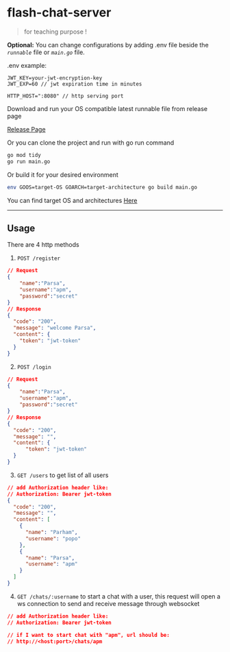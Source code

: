 # flash-chat-server
> for teaching purpose !

**Optional:** You can change configurations by adding .env file beside the *`runnable`* file or *`main.go`* file.

.env example:
```
JWT_KEY=your-jwt-encryption-key
JWT_EXP=60 // jwt expiration time in minutes

HTTP_HOST=":8080" // http serving port
```

Download and run your OS compatible latest runnable file from release page

[Release Page](https://github.com/apm-dev/flash-chat-server/releases)

Or you can clone the project and run with go run command

```bash
go mod tidy
go run main.go
```
Or build it for your desired environment
```bash
env GOOS=target-OS GOARCH=target-architecture go build main.go
```
You can find target OS and architectures
[Here](https://www.digitalocean.com/community/tutorials/how-to-build-go-executables-for-multiple-platforms-on-ubuntu-16-04)

----------
## Usage
There are 4 http methods
1. `POST /register`
```json
// Request
{
    "name":"Parsa",
    "username":"apm",
    "password":"secret"
}
// Response
{
  "code": "200",
  "message": "welcome Parsa",
  "content": {
    "token": "jwt-token"
  }
}
```
2. `POST /login`
```json
// Request
{
    "name":"Parsa",
    "username":"apm",
    "password":"secret"
}
// Response
{
  "code": "200",
  "message": "",
  "content": {
      "token": "jwt-token"
  }
}
```
3. `GET /users` to get list of all users
```json
// add Authorization header like:
// Authorization: Bearer jwt-token
{
  "code": "200",
  "message": "",
  "content": [
    {
      "name": "Parham",
      "username": "popo"
    },
    {
      "name": "Parsa",
      "username": "apm"
    }
  ]
}
```
4. `GET /chats/:username` to start a chat with a user, this request will open a ws connection to send and receive message through websocket
```json
// add Authorization header like:
// Authorization: Bearer jwt-token

// if I want to start chat with "apm", url should be:
// http://<host:port>/chats/apm
```
